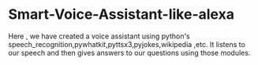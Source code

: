 # Smart-Voice-Assistant-like-alexa

Here , we have created a voice assistant using python's speech_recognition,pywhatkit,pyttsx3,pyjokes,wikipedia ,etc.
It listens to our speech and then gives answers to our questions using those modules.
